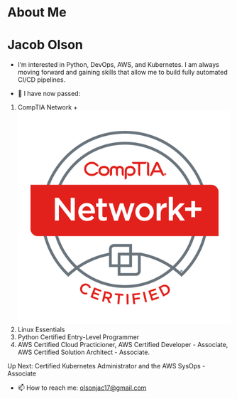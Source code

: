 <h1>About Me</h1>

# Jacob Olson
- I’m interested in Python, DevOps, AWS, and Kubernetes. I am always moving forward and gaining skills that allow me to build fully automated CI/CD pipelines.

- 🌱 I have now passed: 
1. CompTIA Network + ![Screenshot](CompTIA_Network_2B.png)
2. Linux Essentials 
3. Python Certified Entry-Level Programmer 
4. AWS Certified Cloud Practicioner, AWS Certified Developer - Associate, AWS Certified Solution Architect - Associate.

Up Next: Certified Kubernetes Administrator and the AWS SysOps - Associate

- 📫 How to reach me: olsonjac17@gmail.com

<!---
olsonjac/olsonjac is a ✨ special ✨ repository because its `README.md` (this file) appears on your GitHub profile.
You can click the Preview link to take a look at your changes.
--->

